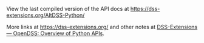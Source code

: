 View the last compiled version of the API docs at https://dss-extensions.org/AltDSS-Python/

More links at https://dss-extensions.org/ and other notes at [DSS-Extensions — OpenDSS: Overview of Python APIs](https://github.com/dss-extensions/dss-extensions/blob/main/python_apis.md).
